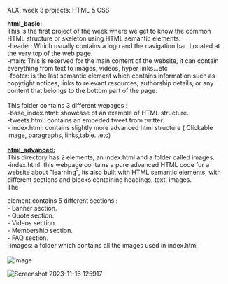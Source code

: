 ALX, week 3 projects: HTML & CSS <br> 

<strong>html_basic:</strong><br> 
This is the first project of the week where we get to know the common HTML structure or skeleton using HTML semantic elements:  <br> 
      -header: Which usually contains a logo and the navigation bar. Located at the very top of the web page. <br> 
      -main: This is reserved for the main content of the website, it can contain everything from text to images, videos, hyper links...etc <br> 
      -footer: is the last semantic element which contains information such as copyright notices, links to relevant resources, authorship details, or any content that belongs to the bottom part of the page. <br> 
       <br> 
This folder contains 3 different wepages :  <br> 
      -base_index.html: showcase of an example of HTML structure. <br> 
      -tweets.html: contains an embeded tweet from twitter. <br> 
      - index.html: contains slightly more advanced html structure ( Clickable image, paragraphs, links,table...etc) <br> 
       <br> 
<strong><u>html_advanced:</u></strong><br> 
This directory has 2 elements, an index.html and a folder called images. <br> 
      -index.html: this webpage contains a pure advanced HTML code for a website about "learning", its also built with HTML semantic elements, with different sections and blocks containing headings, text, images. <br> 
       The <main></main> element contains 5 different sections :  <br> 
                - Banner section. <br> 
                - Quote section. <br> 
                - Videos section. <br> 
                - Membership section. <br> 
                - FAQ section. <br> 
      -images: a folder which contains all the images used in index.html <br> 
       <br> 
![image](https://github.com/Seemow/alx_html_css/assets/129432903/8001bd70-3515-41c2-b27b-e15a30848078)

![Screenshot 2023-11-16 125917](https://github.com/Seemow/alx_html_css/assets/129432903/baa79fc4-d3d3-4534-a64a-c34d201a2260)
